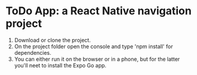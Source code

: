 # ToDo App: a React Native navigation project

1. Download or clone the project.
2. On the project folder open the console and type 'npm install' for dependencies.
3. You can either run it on the browser or in a phone, but for the latter you'll neet to install the Expo Go app.
